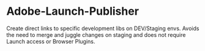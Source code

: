 # Adobe-Launch-Publisher
Create direct links to specific development libs on DEV/Staging envs. Avoids the need to merge and juggle changes on staging and does not require Launch access or Browser Plugins.
